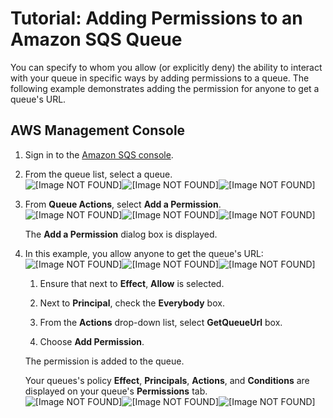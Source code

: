 # Tutorial: Adding Permissions to an Amazon SQS Queue<a name="sqs-add-permissions"></a>

You can specify to whom you allow \(or explicitly deny\) the ability to interact with your queue in specific ways by adding permissions to a queue\. The following example demonstrates adding the permission for anyone to get a queue's URL\.

## AWS Management Console<a name="add-permissions-console"></a>

1. Sign in to the [Amazon SQS console](https://console.aws.amazon.com/sqs/)\.

1. From the queue list, select a queue\.  
![\[Image NOT FOUND\]](http://docs.aws.amazon.com/AWSSimpleQueueService/latest/SQSDeveloperGuide/images/sqs-tutorials-sending-message-to-queue-select-queue.png)![\[Image NOT FOUND\]](http://docs.aws.amazon.com/AWSSimpleQueueService/latest/SQSDeveloperGuide/)![\[Image NOT FOUND\]](http://docs.aws.amazon.com/AWSSimpleQueueService/latest/SQSDeveloperGuide/)

1. From **Queue Actions**, select **Add a Permission**\.  
![\[Image NOT FOUND\]](http://docs.aws.amazon.com/AWSSimpleQueueService/latest/SQSDeveloperGuide/images/sqs-tutorials-adding-permissions-add-a-permission.png)![\[Image NOT FOUND\]](http://docs.aws.amazon.com/AWSSimpleQueueService/latest/SQSDeveloperGuide/)![\[Image NOT FOUND\]](http://docs.aws.amazon.com/AWSSimpleQueueService/latest/SQSDeveloperGuide/)

   The **Add a Permission** dialog box is displayed\.

1. In this example, you allow anyone to get the queue's URL:  
![\[Image NOT FOUND\]](http://docs.aws.amazon.com/AWSSimpleQueueService/latest/SQSDeveloperGuide/images/sqs-tutorials-adding-permissions-add-a-permission-dialog-box.png)![\[Image NOT FOUND\]](http://docs.aws.amazon.com/AWSSimpleQueueService/latest/SQSDeveloperGuide/)![\[Image NOT FOUND\]](http://docs.aws.amazon.com/AWSSimpleQueueService/latest/SQSDeveloperGuide/)

   1. Ensure that next to **Effect**, **Allow** is selected\.

   1. Next to **Principal**, check the **Everybody** box\.

   1. From the **Actions** drop\-down list, select **GetQueueUrl** box\.

   1. Choose **Add Permission**\.

   The permission is added to the queue\.

   Your queues's policy **Effect**, **Principals**, **Actions**, and **Conditions** are displayed on your queue's **Permissions** tab\.  
![\[Image NOT FOUND\]](http://docs.aws.amazon.com/AWSSimpleQueueService/latest/SQSDeveloperGuide/images/sqs-tutorials-adding-permissions-permissions-tab.png)![\[Image NOT FOUND\]](http://docs.aws.amazon.com/AWSSimpleQueueService/latest/SQSDeveloperGuide/)![\[Image NOT FOUND\]](http://docs.aws.amazon.com/AWSSimpleQueueService/latest/SQSDeveloperGuide/)